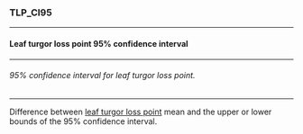 ### TLP_CI95



------
#### Leaf turgor loss point 95% confidence interval



------
###### 95% confidence interval for leaf turgor loss point.



------
Difference between [leaf turgor loss point](./TLP.md) mean and the upper or lower bounds of the 95% confidence interval.